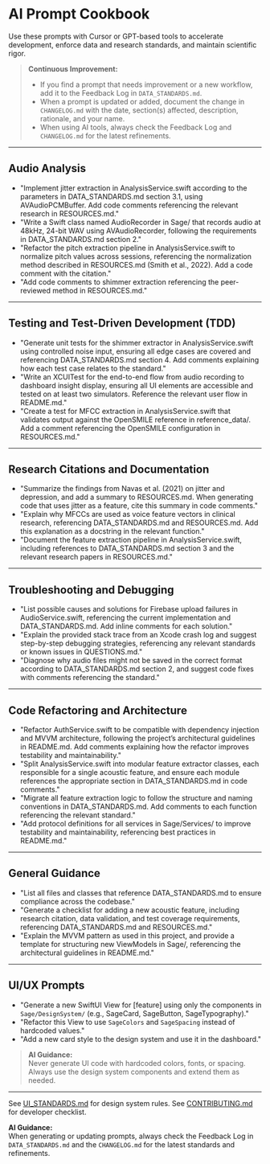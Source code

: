 # AI Prompt Cookbook

Use these prompts with Cursor or GPT-based tools to accelerate development, enforce data and research standards, and maintain scientific rigor.

> **Continuous Improvement:**  
> - If you find a prompt that needs improvement or a new workflow, add it to the Feedback Log in `DATA_STANDARDS.md`.
> - When a prompt is updated or added, document the change in `CHANGELOG.md` with the date, section(s) affected, description, rationale, and your name.
> - When using AI tools, always check the Feedback Log and `CHANGELOG.md` for the latest refinements.

---

## Audio Analysis

- "Implement jitter extraction in AnalysisService.swift according to the parameters in DATA_STANDARDS.md section 3.1, using AVAudioPCMBuffer. Add code comments referencing the relevant research in RESOURCES.md."
- "Write a Swift class named AudioRecorder in Sage/ that records audio at 48kHz, 24-bit WAV using AVAudioRecorder, following the requirements in DATA_STANDARDS.md section 2."
- "Refactor the pitch extraction pipeline in AnalysisService.swift to normalize pitch values across sessions, referencing the normalization method described in RESOURCES.md (Smith et al., 2022). Add a code comment with the citation."
- "Add code comments to shimmer extraction referencing the peer-reviewed method in RESOURCES.md."

---

## Testing and Test-Driven Development (TDD)

- "Generate unit tests for the shimmer extractor in AnalysisService.swift using controlled noise input, ensuring all edge cases are covered and referencing DATA_STANDARDS.md section 4. Add comments explaining how each test case relates to the standard."
- "Write an XCUITest for the end-to-end flow from audio recording to dashboard insight display, ensuring all UI elements are accessible and tested on at least two simulators. Reference the relevant user flow in README.md."
- "Create a test for MFCC extraction in AnalysisService.swift that validates output against the OpenSMILE reference in reference_data/. Add a comment referencing the OpenSMILE configuration in RESOURCES.md."

---

## Research Citations and Documentation

- "Summarize the findings from Navas et al. (2021) on jitter and depression, and add a summary to RESOURCES.md. When generating code that uses jitter as a feature, cite this summary in code comments."
- "Explain why MFCCs are used as voice feature vectors in clinical research, referencing DATA_STANDARDS.md and RESOURCES.md. Add this explanation as a docstring in the relevant function."
- "Document the feature extraction pipeline in AnalysisService.swift, including references to DATA_STANDARDS.md section 3 and the relevant research papers in RESOURCES.md."

---

## Troubleshooting and Debugging

- "List possible causes and solutions for Firebase upload failures in AudioService.swift, referencing the current implementation and DATA_STANDARDS.md. Add inline comments for each solution."
- "Explain the provided stack trace from an Xcode crash log and suggest step-by-step debugging strategies, referencing any relevant standards or known issues in QUESTIONS.md."
- "Diagnose why audio files might not be saved in the correct format according to DATA_STANDARDS.md section 2, and suggest code fixes with comments referencing the standard."

---

## Code Refactoring and Architecture

- "Refactor AuthService.swift to be compatible with dependency injection and MVVM architecture, following the project’s architectural guidelines in README.md. Add comments explaining how the refactor improves testability and maintainability."
- "Split AnalysisService.swift into modular feature extractor classes, each responsible for a single acoustic feature, and ensure each module references the appropriate section in DATA_STANDARDS.md in code comments."
- "Migrate all feature extraction logic to follow the structure and naming conventions in DATA_STANDARDS.md. Add comments to each function referencing the relevant standard."
- "Add protocol definitions for all services in Sage/Services/ to improve testability and maintainability, referencing best practices in README.md."

---

## General Guidance

- "List all files and classes that reference DATA_STANDARDS.md to ensure compliance across the codebase."
- "Generate a checklist for adding a new acoustic feature, including research citation, data validation, and test coverage requirements, referencing DATA_STANDARDS.md and RESOURCES.md."
- "Explain the MVVM pattern as used in this project, and provide a template for structuring new ViewModels in Sage/, referencing the architectural guidelines in README.md."

---

## UI/UX Prompts

- "Generate a new SwiftUI View for [feature] using only the components in `Sage/DesignSystem/` (e.g., SageCard, SageButton, SageTypography)."
- "Refactor this View to use `SageColors` and `SageSpacing` instead of hardcoded values."
- "Add a new card style to the design system and use it in the dashboard."

> **AI Guidance:**  
> Never generate UI code with hardcoded colors, fonts, or spacing.  
> Always use the design system components and extend them as needed.

---

See [UI_STANDARDS.md](./UI_STANDARDS.md) for design system rules.
See [CONTRIBUTING.md](./CONTRIBUTING.md) for developer checklist.

**AI Guidance:**  
When generating or updating prompts, always check the Feedback Log in `DATA_STANDARDS.md` and the `CHANGELOG.md` for the latest standards and refinements.


